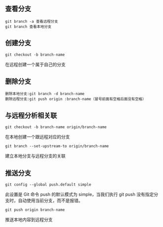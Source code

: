 ## 查看分支 
```
git branch -a 查看远程分支
git branch 查看本地分支
```
## 创建分支
```
git checkout -b branch-name 
```
在远程创建一个属于自己的分支

## 删除分支
```
删除本地分支:git branch -d branch-name
删除远程分支:git push origin :branch-name（冒号前面有空格后面没有空格） 
```
## 与远程分析相关联
```
git checkout -b branch-name origin/branch-name 
```
在本地创建一个跟远程对应的分支
```
git branch --set-upstream-to origin/branch-name 
```
建立本地分支与远程分支的关联

## 推送分支
```
git config --global push.default simple
```
此设置是 Git 命令 push 的默认模式为 simple，当我们执行 git push 没有指定分支时，自动使用当前分支，而不是报错。
```
git push origin branch-name 	
```
推送本地内容到远程分支